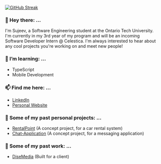 [![GitHub Streak](https://github-readme-streak-stats.herokuapp.com/?user=Sujeev-Uthayakumar)](https://git.io/streak-stats)

### 👋 Hey there: ... 
I'm Sujeev, a Software Engineering student at the Ontario Tech University. I'm currently in my 3rd year of my program and will be an incoming Software Developer Intern @ Celestica. I'm always interested to hear about any cool projects you're working on and meet new people!

### 🌱 I’m learning: ...
- TypeScript
- Mobile Development

### 📫 Find me here: ...
- [LinkedIn](https://www.linkedin.com/in/sujeev-uthayakumar-83497b149/)
- [Personal Website](https://www.sujeevuthayakumar.com/)

### 🚧 Some of my past personal projects: ...
- [RentalPoint](https://rental-point.herokuapp.com/) (A concept project, for a car rental system)
- [Chat-Application](https://socket-io-prod-chat-app.herokuapp.com/) (A concept project, for a messaging application)

### 💼 Some of my past work: ...
- [DiseMedia](https://disemedia.com/) (Built for a client)

